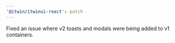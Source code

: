 ```yaml
---
'@itwin/itwinui-react': patch
---
```


Fixed an issue where v2 toasts and modals were being added to v1 containers.
